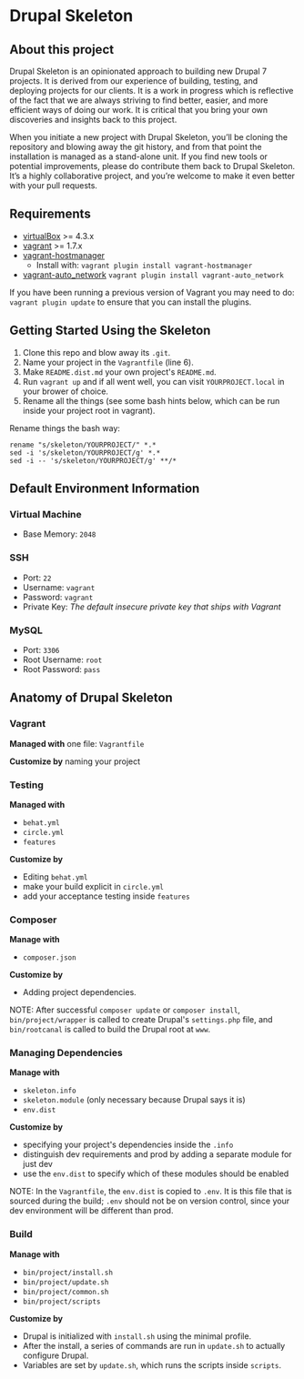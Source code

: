 # Drupal Skeleton

## About this project

Drupal Skeleton is an opinionated approach to building new Drupal 7 projects. It is derived from our experience of building, testing, and deploying projects for our clients. It is a work in progress which is reflective of the fact that we are always striving to find better, easier, and more efficient ways of doing our work. It is critical that you bring your own discoveries and insights back to this project.

When you initiate a new project with Drupal Skeleton, you’ll be cloning the repository and blowing away the git history, and from that point the installation is managed as a stand-alone unit. If you find new tools or potential improvements, please do contribute them back to Drupal Skeleton. It’s a highly collaborative project, and you’re welcome to make it even better with your pull requests.

## Requirements

* [virtualBox](https://www.virtualbox.org/wiki/Downloads) >= 4.3.x
* [vagrant](http://downloads.vagrantup.com/) >= 1.7.x
* [vagrant-hostmanager](https://github.com/smdahlen/vagrant-hostmanager)
  * Install with: `vagrant plugin install vagrant-hostmanager`
* [vagrant-auto_network](https://github.com/oscar-stack/vagrant-auto_network) `vagrant plugin install vagrant-auto_network`

If you have been running a previous version of Vagrant you may need to do: `vagrant plugin update` to ensure that you can install the plugins.

## Getting Started Using the Skeleton

1. Clone this repo and blow away its `.git`.
2. Name your project in the `Vagrantfile` (line 6).
3. Make `README.dist.md` your own project's `README.md`.
4. Run `vagrant up` and if all went well, you can visit `YOURPROJECT.local` in your brower of choice.
5. Rename all the things (see some bash hints below, which can be run inside your project root in vagrant).

Rename things the bash way:

```
rename "s/skeleton/YOURPROJECT/" *.*
sed -i 's/skeleton/YOURPROJECT/g' *.*
sed -i -- 's/skeleton/YOURPROJECT/g' **/*
```

## Default Environment Information

### Virtual Machine

* Base Memory: ``2048``

### SSH

* Port: ``22``
* Username: ``vagrant``
* Password: ``vagrant``
* Private Key: *The default insecure private key that ships with Vagrant*

### MySQL

* Port: ``3306``
* Root Username: ``root``
* Root Password: ``pass``

## Anatomy of Drupal Skeleton

### Vagrant

**Managed with** one file: ``Vagrantfile``

**Customize by** naming your project

### Testing

**Managed with**

* ``behat.yml``
* ``circle.yml``
* ``features``

**Customize by**

* Editing ``behat.yml``
* make your build explicit in ``circle.yml``
* add your acceptance testing inside ``features``

### Composer

**Manage with**

* ``composer.json``

**Customize by**

* Adding project dependencies.

NOTE: After successful `composer update` or `composer install`, `bin/project/wrapper` is called to create Drupal's `settings.php` file, and `bin/rootcanal` is called to build the Drupal root at `www`.

### Managing Dependencies

**Manage with**

* ``skeleton.info``
* ``skeleton.module`` (only necessary because Drupal says it is)
* ``env.dist``

**Customize by**

* specifying your project's dependencies inside the ``.info``
* distinguish dev requirements and prod by adding a separate module for just dev
* use the `env.dist` to specify which of these modules should be enabled

NOTE: In the `Vagrantfile`, the `env.dist` is copied to `.env`. It is this file that is sourced during the build; `.env` should not be on version control, since your dev environment will be different than prod.

### Build

**Manage with**

* ``bin/project/install.sh``
* ``bin/project/update.sh``
* ``bin/project/common.sh``
* ``bin/project/scripts``

**Customize by**

* Drupal is initialized with `install.sh` using the minimal profile.
* After the install, a series of commands are run in `update.sh` to actually configure Drupal.
* Variables are set by `update.sh`, which runs the scripts inside `scripts`.
